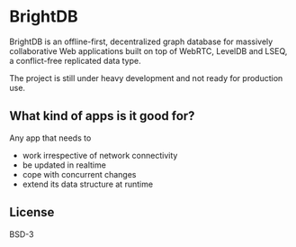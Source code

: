 # BrightDB

BrightDB is an offline-first, decentralized graph database for massively collaborative Web applications built on top of WebRTC, LevelDB and LSEQ, a conflict-free replicated data type.

The project is still under heavy development and not ready for production use. 

## What kind of apps is it good for?

Any app that needs to 
* work irrespective of network connectivity
* be updated in realtime
* cope with concurrent changes
* extend its data structure at runtime

## License

BSD-3
